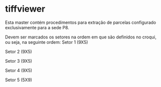 # tiffviewer
Esta master contém procedimentos para extração de parcelas configurado exclusivamente para a sede P8.

Devem ser marcados os setores na ordem em que são definidos no croqui, ou seja, na seguinte ordem:
Setor 1 (9X5)

Setor 2 (9X5)

Setor 3 (9X5)

Setor 4 (9X5)

Setor 5 (5X9)



